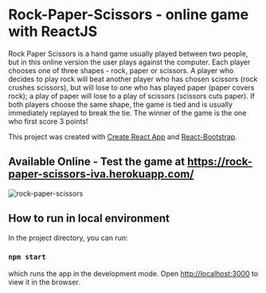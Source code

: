 # Rock-Paper-Scissors - online game with ReactJS

Rock Paper Scissors is a hand game usually played between two people, but in this online version the user plays against the computer. 
Each player chooses one of three shapes - rock, paper or scissors. A player who decides to play rock will beat another player who has chosen scissors (rock crushes scissors), but will lose to one who has played paper (paper covers rock); a play of paper will lose to a play of scissors (scissors cuts paper). If both players choose the same shape, the game is tied and is usually immediately replayed to break the tie. 
The winner of the game is the one who first score 3 points!


This project was created with [Create React App](https://github.com/facebook/create-react-app) and [React-Bootstrap](https://react-bootstrap.github.io/).

## Available Online - Test the game at https://rock-paper-scissors-iva.herokuapp.com/

![rock-paper-scissors](http://store.picbg.net/pubpic/66/72/bf9da6384ae76672.png)

## How to run in local environment

In the project directory, you can run:

### `npm start`

which runs the app in the development mode.
Open [http://localhost:3000](http://localhost:3000) to view it in the browser.


